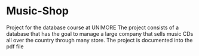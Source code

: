# Music-Shop
Project for the database course at UNIMORE
The project consists of a database that has the goal to manage a large company that sells music CDs all over the country through many store.
The project is documented into the pdf file
